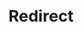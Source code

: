 ﻿---
layout: src/layouts/Redirect.astro
title: Redirect
redirect: https://yamldoc.liuyan.wang/docs/projects/steps
pubDate:  2023-01-01
navSearch: false
navSitemap: false
navMenu: false
---
